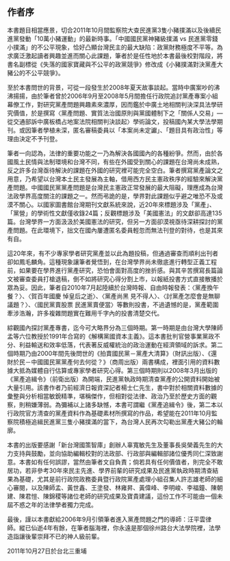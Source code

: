 ## 作者序

本書題目相當應景，切合2011年10月間監察院大查民進黨3隻小豬撲滿以及後續民進黨發動「10萬小豬運動」的最新時事。「中國國民黨神豬級撲滿 vs 民進黨零錢小撲滿」的不公平現象，恰好凸顯台灣民主的最大缺陷：政黨財務極度不平等。為求廣泛激起讀者興趣並進而關心此課題，筆者於是任性地於本書最後校對階段，將書名副標從《失落的國家寶藏與不公平的政黨競爭》修改成《小豬撲滿對決黨產大豬公的不公平競爭》。

至於本書問世的背景，可從一段發生於2008年夏天故事談起。當時中廣案吵的沸沸揚揚，由於筆者曾於2006年9月至2008年5月間擔任行政院追討黨產專案小組幕僚工作，對研究黨產問題興趣素來濃厚，因而鑑於中廣土地相關判決深具法學研究價值，於是撰寫〈黨產問題、實質法治國原則與黨國體制下之「關係人交易」—從交通部訴中廣板橋占地案法院相關判決談起〉學術論文，投稿國內某大學法學期刊。或因筆者學植未深，匿名審稿委員以「本案尚未定讞」、「題目具有政治性」等理由決定不予刊登。

筆者一向認為，法律的重要功能之一乃為解決各國國內的各種紛爭。然而，由於各國風土民情與法制環境和台灣不同，有些在外國受到關心的課題在台灣尚未成熟，反之許多台灣亟待解決的課題在外國的研究裡可能完全空白。筆者撰寫黨產論文之用意，乃希望以台灣本土民主發展為主軸，借用西方民主憲政秩序的經驗來解決黨產問題。中國國民黨黨產問題是台灣民主憲政正常發展的最大阻礙，理應成為台灣法政學界高度關注的課題之一。然而弔詭的是，學界對此課題似乎避之唯恐不及或漠不關心。以國家圖書館台灣期刊文獻系統來說，近20年來標題涉及「黨產」、「黨營」的學術性文獻僅收錄24篇；反觀標題涉及「美國憲法」的文獻卻高達135篇。台灣學界一方面汲汲於美國憲法的研究，但另一方面卻漠視亟待深耕探討的黨產問題。在此環境下，拙文在國內屢遭匿名委員輕忽而無法刊登的對待，也是其來有自。

這20年來，有不少專家學者研究黨產並以此為題投稿，但通過審查而順利出刊者卻如鳳毛麟角。這種現象讓筆者覺悟到，在台灣學界尚未徹底進行轉型正義工程前，如果要在學界進行黨產研究，恐怕會面對高度的挫折感。與其辛苦撰寫長篇論文被審查委員打槍退稿，倒不如將研究心得分割上市，以報紙投書方式直接散播於眾為妥。因此，筆者自2010年7月起陸續於台灣時報、自由時報發表：〈黨產換午餐？〉、〈賀百年國慶 悼皇后之逝〉、〈黨產尚黑 見不得人〉、〈討黨產怎麼會是無聊議題？〉、〈國民黨賣股票 民進黨賣便當〉等數則投書，不過遺憾的是，黨產範圍牽涉浩瀚，許多複雜問題實在難用千字內的投書清楚交代。

綜觀國內探討黨產專書，迄今可大略界分為三個時期。第一時期是由台灣大學陳師孟等六位教授於1991年合寫的《解構黨國資本主義》。這本書批判官營事業黨政不分、利益輸送和效率低落，代表著反威權統治的政治運動在經濟領域的訴求。第二個時期乃由2000年間先後問世的《拍賣國民黨－黨產大清算》（財訊出版）、《還財於民－中國國民黨黨產何去何從？》（商周出版）兩書構成，裡面引用的資料數據大抵為媒體自行估算或專家學者研究心得。第三個時期則以2008年3月出版的《黨產追緝令》（前衛出版）為開端，民進黨執政時期清查黨產的公開資料開始被大量引用。該書作者乃前經濟日報資深記者楊士仁先生，書中對於相關資料數據的彙整與分析相當敏銳精準，堪稱傑作，但相對從法律、政治乃至於歷史方面的觀察，則稍嫌薄弱。為彌補以上諸多缺憾，本書可謂繼《黨產追緝令》後，第二本以行政院官方清查的黨產資料作為基礎素材所撰寫的作品，希望能在2011年10月監察院積極追緝民進黨三隻小豬撲滿的當下，為台灣人民再次勾勒出黨產大豬公的輪廓。

本書的出版要感謝「新台灣國策智庫」創辦人辜寬敏先生及董事長吳榮義先生的大力支持與鼓勵，並向協助編輯校對的法政部、行政部與編輯部諸位優秀同仁深致謝意。本書如有任何誤謬，當然由筆者文自負責；倘若具有任何價值者，則完全不敢居功，若非參考30年來民主先進、學界前輩的研究成果及民進黨執政時期清查結果為基礎，尤其是前行政院政務委員暨行政院黨產處理小組召集人許志雄老師的細心審閱，以及陳師孟、黃世鑫、王塗發、林雍昇、黃偉峰、李明峻、李福鐘、陳朝建、陳君愷、陳錦稷等諸位老師的研究成果及寶貴建議，這份工作不可能由一個未屆不惑之年的法律學者獨力完成。

最後，謹以本書獻給2006年9月引領筆者進入黨產問題之門的導師：汪平雲律師。縱已仙逝4年有餘，在筆者腦海裡，你永遠是那個徐州路台大法學院裡，法學造詣讓後輩崇拜不已的神人級前輩。

2011年10月27日於台北三重埔

